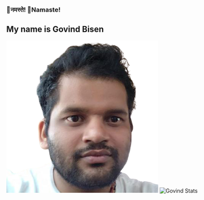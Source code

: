 ###   🙏नमस्ते!  🙏Namaste!  
##    My name is Govind Bisen
![Govind Bisen](https://github.com/govindbisen/govindbisen/blob/main/31060771-removebg-preview.png)
![Govind Stats](https://github-readme-stats.vercel.app/api?username=govindbisen&theme=dark&show_icons=true)

    

<!--
**govindbisen/govindbisen** is a ✨ _special_ ✨ repository because its `README.md` (this file) appears on your GitHub profile.

Here are some ideas to get you started:

- 🔭 I’m currently working on ...
- 🌱 I’m currently learning ...
- 👯 I’m looking to collaborate on ...
- 🤔 I’m looking for help with ...
- 💬 Ask me about ...
- 📫 How to reach me: ...
- 😄 Pronouns: ...
- ⚡ Fun fact: ...
-->
